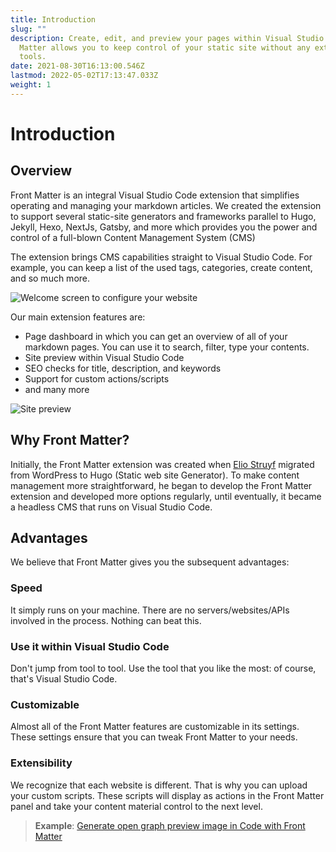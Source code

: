 ```yaml
---
title: Introduction
slug: ""
description: Create, edit, and preview your pages within Visual Studio Code/GitPod/... Front
  Matter allows you to keep control of your static site without any external
  tools.
date: 2021-08-30T16:13:00.546Z
lastmod: 2022-05-02T17:13:47.033Z
weight: 1
---
```


# Introduction

## Overview

Front Matter is an integral Visual Studio Code extension that simplifies operating and managing your
markdown articles. We created the extension to support several static-site generators and frameworks
parallel to Hugo, Jekyll, Hexo, NextJs, Gatsby, and more which provides you the power and control of
a full-blown Content Management System (CMS)

The extension brings CMS capabilities straight to Visual Studio Code. For example, you can keep a
list of the used tags, categories, create content, and so much more.

![Welcome screen to configure your website](/releases/v7.2.0/welcome-screen-7.2.0.png)

Our main extension features are:

- Page dashboard in which you can get an overview of all of your markdown pages. You can use it to
  search, filter, type your contents.
- Site preview within Visual Studio Code
- SEO checks for title, description, and keywords
- Support for custom actions/scripts
- and many more

![Site preview](https://res.cloudinary.com/estruyf/image/upload/w_1256/v1631871148/frontmatter/preview-3.2.0.png)

## Why Front Matter?

Initially, the Front Matter extension was created when
[Elio Struyf](https://twitter.com/eliostruyf) migrated from WordPress to Hugo (Static web site
Generator). To make content management more straightforward, he began to develop the Front Matter
extension and developed more options regularly, until eventually, it became a headless CMS that runs
on Visual Studio Code.

## Advantages

We believe that Front Matter gives you the subsequent advantages:

### Speed

It simply runs on your machine. There are no servers/websites/APIs involved in the process. Nothing
can beat this.

### Use it within Visual Studio Code

Don't jump from tool to tool. Use the tool that you like the most: of course, that's Visual Studio
Code.

### Customizable

Almost all of the Front Matter features are customizable in its settings. These settings ensure that
you can tweak Front Matter to your needs.

### Extensibility

We recognize that each website is different. That is why you can upload your custom scripts. These
scripts will display as actions in the Front Matter panel and take your content material control to
the next level.

> **Example**:
> [Generate open graph preview image in Code with Front Matter](https://www.eliostruyf.com/generate-open-graph-preview-image-code-front-matter/)
